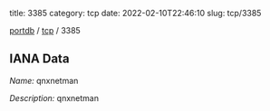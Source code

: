 title: 3385
category: tcp
date: 2022-02-10T22:46:10
slug: tcp/3385

[portdb](/) / [tcp](/category/tcp.html) / 3385


## IANA Data

_Name:_ qnxnetman

_Description:_ qnxnetman

